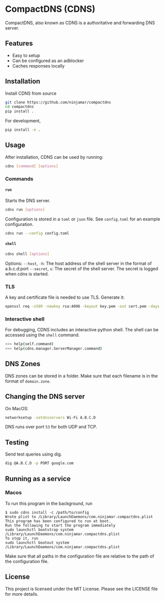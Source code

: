 # CompactDNS (CDNS)
CompactDNS, also known as CDNS is a authoritative and forwarding DNS server.

## Features
- Easy to setup
- Can be configured as an adblocker
- Caches responses locally


## Installation

Install CDNS from source
```bash
git clone https://github.com/ninjamar/compactdns
cd compactdns
pip install .
```
For development,
```bash
pip install -e .
```

## Usage

After installation, CDNS can be used by running:
```bash
cdns [command] [options]
```

### Commands

#### `run`
Starts the DNS server.
```bash
cdns run [options]
```
Configuration is stored in a `toml` or `json` file. See `config.toml` for an example configuration.
```bash
cdns run --config config.toml
```


#### `shell`
```bash
cdns shell [options]
```

Options:
  `--host`, `-h`: The host address of the shell server in the format of a.b.c.d:port
  `--secret`, `s`: The secret of the shell server. The secret is logged when cdns is started.

### TLS

A key and certificate file is needed to use TLS.
Generate it:
```bash
openssl req -x509 -newkey rsa:4096 -keyout key.pem -out cert.pem -days 365 -nodes
```

### Interactive shell

For debugging, CDNS includes an interactive python shell. The shell can be accessed using the `shell` command.
```bash
>>> help(self.command)
>>> help(cdns.manager.ServerManager.command)
```

## DNS Zones

DNS zones can be stored in a folder. Make sure that each filename is in the format of `domain.zone`.

## Changing the DNS server

On MacOS:
```bash
networksetup -setdnsservers Wi-Fi A.B.C.D
```

DNS runs over port `53` for both UDP and TCP.

## Testing

Send test queries using dig.
```bash
dig @A.B.C.D -p PORT google.com
```

## Running as a service

### Macos

To run this program in the background, run
```
$ sudo cdns install -c /path/to/config
Wrote plist to /Library/LaunchDaemons/com.ninjamar.compactdns.plist
This program has been configured to run at boot.
Run the following to start the program immediately
sudo launchctl bootstrap system /Library/LaunchDaemons/com.ninjamar.compactdns.plist
To stop it, run
sudo launchctl bootout system /Library/LaunchDaemons/com.ninjamar.compactdns.plist
```
Make sure that all paths in the configuration file are relative to the path of the configuration file.

## License

This project is licensed under the MIT License. Please see the LICENSE file for more details.